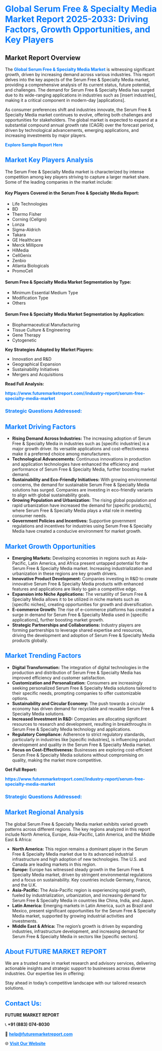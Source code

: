 <h1 style="color: #007BFF;">Global Serum Free & Specialty Media Market Report 2025-2033: Driving Factors, Growth Opportunities, and Key Players</h1>

<section id="overview">
<h2>Market Report Overview</h2>
<p>The <a href="https://www.futuremarketreport.com//industry-report/serum-free-specialty-media-market" style="color: #007BFF; text-decoration: none;"><strong>Global Serum Free & Specialty Media Market</strong></a> is witnessing significant growth, driven by increasing demand across various industries. This report delves into the key aspects of the Serum Free & Specialty Media market, providing a comprehensive analysis of its current status, future potential, and challenges. The demand for Serum Free & Specialty Media has surged due to its wide-ranging applications in industries such as [insert industries], making it a critical component in modern-day [applications].</p>
<p>As consumer preferences shift and industries innovate, the Serum Free & Specialty Media market continues to evolve, offering both challenges and opportunities for stakeholders. The global market is expected to expand at a substantial compound annual growth rate (CAGR) over the forecast period, driven by technological advancements, emerging applications, and increasing investments by major players.</p>
</section>

<section id="overview">
<p><a href="https://www.futuremarketreport.com//request-sample/reportId=79541" style="color: #007BFF; text-decoration: none;"><strong>Explore Sample Report Here</strong></a></p>
</section>

<section id="key-players">
<h2 style="color: #007BFF;">Market Key Players Analysis</h2>
<p>The Serum Free & Specialty Media market is characterized by intense competition among key players striving to capture a larger market share. Some of the leading companies in the market include:</p>
<h4>Key Players Covered in the Serum Free & Specialty Media Report:</h4>
<ul><li>Life Technologies</li><li>BD</li><li>Thermo Fisher</li><li>Corning (Cellgro)</li><li>Lonza</li><li>Sigma-Aldrich</li><li>Takara</li><li>GE Healthcare</li><li>Merck Millipore</li><li>HiMedia</li><li>CellGenix</li><li>Zenbio</li><li>Atlanta Biologicals</li><li>PromoCell</li></ul>
<h4>Serum Free & Specialty Media Market Segmentation by Type:</h4>
<ul><li>Minimum Essential Medium Type</li><li>Modification Type</li><li>Others</li></ul>

<h4>Serum Free & Specialty Media Market Segmentation by Application:</h4>
<ul><li>Biopharmaceutical Manufacturing</li><li>Tissue Culture &amp; Engineering</li><li>Gene Therapy</li><li>Cytogenetic</li></ul>
<p><strong>Key Strategies Adopted by Market Players:</strong></p>
<ul>
<li>Innovation and R&D</li>
<li>Geographical Expansion</li>
<li>Sustainability Initiatives</li>
<li>Mergers and Acquisitions</li>
</ul>
</section>

<section>
<p><strong>Read Full Analysis: </strong></p><a href="https://www.futuremarketreport.com//industry-report/serum-free-specialty-media-market" style="color: #007BFF; text-decoration: none;"><strong>https://www.futuremarketreport.com//industry-report/serum-free-specialty-media-market</strong></a>
<h3 style="color: #007BFF;">Strategic Questions Addressed:</h3>
</section>

<section id="driving-factors">
<h2 style="color: #007BFF;">Market Driving Factors</h2>
<ul>
<li><strong>Rising Demand Across Industries:</strong> The increasing adoption of Serum Free & Specialty Media in industries such as [specific industries] is a major growth driver. Its versatile applications and cost-effectiveness make it a preferred choice among manufacturers.</li>
<li><strong>Technological Advancements:</strong> Continuous innovations in production and application technologies have enhanced the efficiency and performance of Serum Free & Specialty Media, further boosting market demand.</li>
<li><strong>Sustainability and Eco-Friendly Initiatives:</strong> With growing environmental concerns, the demand for sustainable Serum Free & Specialty Media solutions has surged. Companies are investing in eco-friendly variants to align with global sustainability goals.</li>
<li><strong>Growing Population and Urbanization:</strong> The rising global population and rapid urbanization have increased the demand for [specific products], where Serum Free & Specialty Media plays a vital role in meeting consumer needs.</li>
<li><strong>Government Policies and Incentives:</strong> Supportive government regulations and incentives for industries using Serum Free & Specialty Media have created a conducive environment for market growth.</li>
</ul>
</section>

<section id="growth-opportunities">
<h2 style="color: #007BFF;">Market Growth Opportunities</h2>
<ul>
<li><strong>Emerging Markets:</strong> Developing economies in regions such as Asia-Pacific, Latin America, and Africa present untapped potential for the Serum Free & Specialty Media market. Increasing industrialization and urbanization in these regions are key growth drivers.</li>
<li><strong>Innovative Product Development:</strong> Companies investing in R&D to create innovative Serum Free & Specialty Media products with enhanced features and applications are likely to gain a competitive edge.</li>
<li><strong>Expansion into Niche Applications:</strong> The versatility of Serum Free & Specialty Media allows it to be utilized in niche markets such as [specific niches], creating opportunities for growth and diversification.</li>
<li><strong>E-commerce Growth:</strong> The rise of e-commerce platforms has created a surge in demand for Serum Free & Specialty Media used in [specific applications], further boosting market growth.</li>
<li><strong>Strategic Partnerships and Collaborations:</strong> Industry players are forming partnerships to leverage shared expertise and resources, driving the development and adoption of Serum Free & Specialty Media products globally.</li>
</ul>
</section>

<section id="trending-factors">
<h2 style="color: #007BFF;">Market Trending Factors</h2>
<ul>
<li><strong>Digital Transformation:</strong> The integration of digital technologies in the production and distribution of Serum Free & Specialty Media has improved efficiency and customer satisfaction.</li>
<li><strong>Customization and Personalization:</strong> Consumers are increasingly seeking personalized Serum Free & Specialty Media solutions tailored to their specific needs, prompting companies to offer customizable options.</li>
<li><strong>Sustainability and Circular Economy:</strong> The push towards a circular economy has driven demand for recyclable and reusable Serum Free & Specialty Media solutions.</li>
<li><strong>Increased Investment in R&D:</strong> Companies are allocating significant resources to research and development, resulting in breakthroughs in Serum Free & Specialty Media technology and applications.</li>
<li><strong>Regulatory Compliance:</strong> Adherence to strict regulatory standards, particularly in industries like [specific industries], is influencing product development and quality in the Serum Free & Specialty Media market.</li>
<li><strong>Focus on Cost-Effectiveness:</strong> Businesses are exploring cost-efficient Serum Free & Specialty Media solutions without compromising on quality, making the market more competitive.</li>
</ul>
</section>

<section>
<p><strong>Get Full Report: </strong></p><a href="https://www.futuremarketreport.com//industry-report/serum-free-specialty-media-market" style="color: #007BFF; text-decoration: none;"><strong>https://www.futuremarketreport.com//industry-report/serum-free-specialty-media-market</strong></a>
<h3 style="color: #007BFF;">Strategic Questions Addressed:</h3>
</section>


<section id="regional-analysis">
<h2 style="color: #007BFF;">Market Regional Analysis</h2>
<p>The global Serum Free & Specialty Media market exhibits varied growth patterns across different regions. The key regions analyzed in this report include North America, Europe, Asia-Pacific, Latin America, and the Middle East & Africa:</p>
<ul>
<li><strong>North America:</strong> This region remains a dominant player in the Serum Free & Specialty Media market due to its advanced industrial infrastructure and high adoption of new technologies. The U.S. and Canada are leading markets in this region.</li>
<li><strong>Europe:</strong> Europe has witnessed steady growth in the Serum Free & Specialty Media market, driven by stringent environmental regulations and a focus on sustainability. Key countries include Germany, France, and the U.K.</li>
<li><strong>Asia-Pacific:</strong> The Asia-Pacific region is experiencing rapid growth, fueled by industrialization, urbanization, and increasing demand for Serum Free & Specialty Media in countries like China, India, and Japan.</li>
<li><strong>Latin America:</strong> Emerging markets in Latin America, such as Brazil and Mexico, present significant opportunities for the Serum Free & Specialty Media market, supported by growing industrial activities and investments.</li>
<li><strong>Middle East & Africa:</strong> The region’s growth is driven by expanding industries, infrastructure development, and increasing demand for Serum Free & Specialty Media in sectors like [specific sectors].</li>
</ul>
</section>

<footer>
<h2 style="color: #007BFF;">About FUTURE MARKET REPORT</h2>
<p>We are a trusted name in market research and advisory services, delivering actionable insights and strategic support to businesses across diverse industries. Our expertise lies in offering:</p>

<p>Stay ahead in today’s competitive landscape with our tailored research solutions.</p>

<h2 style="color: #007BFF;">Contact Us:</h2>
<p><strong>FUTURE MARKET REPORT</strong></p>
<p>📞 <strong>+91 (883) 074-8030</strong></p>
<p>📧 <strong><a href="mailto:help@futuremarketreport.com" style="color: #007BFF;">help@futuremarketreport.com</a></strong></p>
<p>🌐 <strong><a href="https://www.futuremarketreport.com/" style="color: #007BFF;">Visit Our Website</a></strong></p>
</footer>